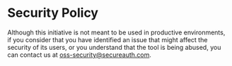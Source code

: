Security Policy
===============

Although this initiative is not meant to be used in productive environments,
if you consider that you have identified an issue that might affect the
security of its users, or you understand that the tool is being abused,
you can contact us at oss-security@secureauth.com.
